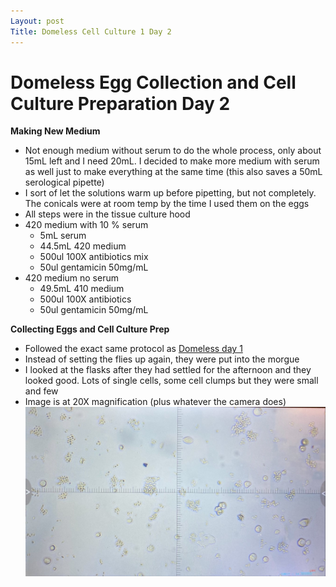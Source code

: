 ```yaml
---
Layout: post
Title: Domeless Cell Culture 1 Day 2
---
```


# Domeless Egg Collection and Cell Culture Preparation Day 2

**Making New Medium**
- Not enough medium without serum to do the whole process, only about 15mL left and I need 20mL. I decided to make more medium with serum as well just to make everything at the same time (this also saves a 50mL serological pipette)
- I sort of let the solutions warm up before pipetting, but not completely. The conicals were at room temp by the time I used them on the eggs
- All steps were in the tissue culture hood
- 420 medium with 10 % serum
  - 5mL serum
  - 44.5mL 420 medium
  - 500ul 100X antibiotics mix
  - 50ul gentamicin 50mg/mL
- 420 medium no serum
  - 49.5mL 410 medium
  - 500ul 100X antibiotics
  - 50ul gentamicin 50mg/mL

**Collecting Eggs and Cell Culture Prep**
- Followed the exact same protocol as [Domeless day 1](https://meschedl.github.io/Unckless-Lab-Notebook-Maggie/2021/10/12/domeless-cell-culture-1.html)
- Instead of setting the flies up again, they were put into the morgue
- I looked at the flasks after they had settled for the afternoon and they looked good. Lots of single cells, some cell clumps but they were small and few
- Image is at 20X magnification (plus whatever the camera does)
![](https://raw.githubusercontent.com/meschedl/Unckless-Lab-Notebook-Maggie/master/images/domeless-cc-d2.jpg)
